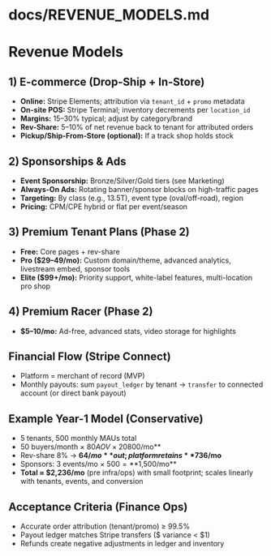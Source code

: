 # docs/REVENUE_MODELS.md

# Revenue Models

## 1) E-commerce (Drop-Ship + In-Store)
- **Online:** Stripe Elements; attribution via `tenant_id` + `promo` metadata
- **On-site POS:** Stripe Terminal; inventory decrements per `location_id`
- **Margins:** 15–30% typical; adjust by category/brand
- **Rev-Share:** 5–10% of net revenue back to tenant for attributed orders
- **Pickup/Ship-From-Store (optional):** If a track shop holds stock

## 2) Sponsorships & Ads
- **Event Sponsorship:** Bronze/Silver/Gold tiers (see Marketing)
- **Always-On Ads:** Rotating banner/sponsor blocks on high-traffic pages
- **Targeting:** By class (e.g., 13.5T), event type (oval/off-road), region
- **Pricing:** CPM/CPE hybrid or flat per event/season

## 3) Premium Tenant Plans (Phase 2)
- **Free:** Core pages + rev-share
- **Pro ($29–49/mo):** Custom domain/theme, advanced analytics, livestream embed, sponsor tools
- **Elite ($99+/mo):** Priority support, white-label features, multi-location pro shop

## 4) Premium Racer (Phase 2)
- **$5–10/mo:** Ad-free, advanced stats, video storage for highlights

## Financial Flow (Stripe Connect)
- Platform = merchant of record (MVP)
- Monthly payouts: sum `payout_ledger` by tenant → `transfer` to connected account (or direct bank payout)

## Example Year-1 Model (Conservative)
- 5 tenants, 500 monthly MAUs total
- 50 buyers/month × $80 AOV × 20% margin = **$800/mo**
- Rev-share 8% → **$64/mo** out; platform retains **$736/mo**
- Sponsors: 3 events/mo × $500 = **$1,500/mo**
- **Total ≈ $2,236/mo** (pre infra/ops) with small footprint; scales linearly with tenants, events, and conversion

## Acceptance Criteria (Finance Ops)
- Accurate order attribution (tenant/promo) ≥ 99.5%
- Payout ledger matches Stripe transfers ($ variance < $1)
- Refunds create negative adjustments in ledger and inventory
